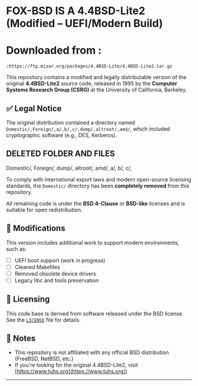 # FOX-BSD IS A 4.4BSD-Lite2 (Modified – UEFI/Modern Build)

# Downloaded from :
```
:https://ftp.mizar.org/packages/4.4BSD-Lite/4.4BSD-Lite2.tar.gz
```

This repository contains a modified and legally distributable version of the original **4.4BSD-Lite2** source code, released in 1995 by the **Computer Systems Research Group (CSRG)** at the University of California, Berkeley.

## ✅ Legal Notice

The original distribution contained a directory named `Domestic/,Foreign/,a/,b/,c/,dump/,altroot/,amd/`, which included cryptographic software (e.g., DES, Kerberos).  
## DELETED FOLDER AND FILES
Domestic/,
Foreign/,
dump/,
altroot/,
amd/,
a/,
b/,
c/,

To comply with international export laws and modern open-source licensing standards, the `Domestic/` directory has been **completely removed** from this repository.



All remaining code is under the **BSD 4-Clause** or **BSD-like** licenses and is suitable for open redistribution.

## 🔧 Modifications

This version includes additional work to support modern environments, such as:
- [ ] UEFI boot support (work in progress)
- [ ] Cleaned Makefiles
- [ ] Removed obsolete device drivers
- [ ] Legacy libc and tools preservation

## 📜 Licensing

This code base is derived from software released under the BSD license. See the [`LICENSE`](./LICENSE) file for details.

## 📁 Notes

- This repository is not affiliated with any official BSD distribution (FreeBSD, NetBSD, etc.)
- If you're looking for the original 4.4BSD-Lite2, visit [https://www.tuhs.org](https://www.tuhs.org/)

---

